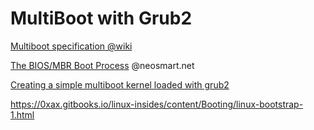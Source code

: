 # MultiBoot with Grub2

[Multiboot specification @wiki](https://en.wikipedia.org/wiki/Multiboot_specification)

[The BIOS/MBR Boot Process](https://neosmart.net/wiki/mbr-boot-process/) @neosmart.net

[Creating a simple multiboot kernel loaded with grub2](https://stackoverflow.com/questions/33488194/creating-a-simple-multiboot-kernel-loaded-with-grub2)

https://0xax.gitbooks.io/linux-insides/content/Booting/linux-bootstrap-1.html
